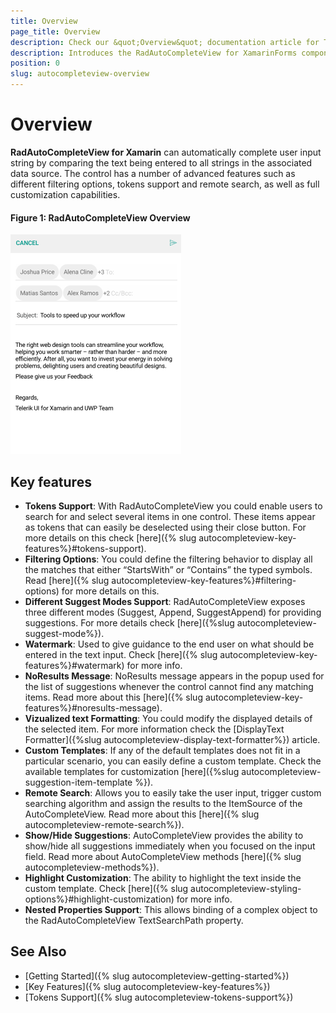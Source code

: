 ```yaml
---
title: Overview
page_title: Overview
description: Check our &quot;Overview&quot; documentation article for Telerik AutoCompleteView for Xamarin control.
description: Introduces the RadAutoCompleteView for XamarinForms component
position: 0
slug: autocompleteview-overview
---
```


# Overview #

**RadAutoCompleteView for Xamarin** can automatically complete user input string by comparing the text being entered to all strings in the associated data source. The control has a number of advanced features such as different filtering options, tokens support and remote search, as well as full customization capabilities.

#### Figure 1: RadAutoCompleteView Overview

![AutoCompleteView Overview](images/autocompleteview-overview.png "AutoComplete Overview")

## Key features

* **Tokens Support**: With RadAutoCompleteView you could enable users to search for and select several items in one control. These items appear as tokens that can easily be deselected using their close button. For more details on this check [here]({% slug autocompleteview-key-features%}#tokens-support).
* **Filtering Options**: You could define the filtering behavior to display all the matches that either “StartsWith” or “Contains” the typed symbols. Read [here]({% slug autocompleteview-key-features%}#filtering-options) for more details on this.
* **Different Suggest Modes Support**: RadAutoCompleteView exposes three different modes (Suggest, Append, SuggestAppend) for providing suggestions. For more details check [here]({%slug autocompleteview-suggest-mode%}).
* **Watermark**: Used to give guidance to the end user on what should be entered in the text input. Check [here]({% slug autocompleteview-key-features%}#watermark) for more info.
* **NoResults Message**: NoResults message appears in the popup used for the list of suggestions whenever the control cannot find any matching items. Read more about this [here]({% slug autocompleteview-key-features%}#noresults-message).
* **Vizualized text Formatting**: You could modify the displayed details of the selected item. For more information check the [DisplayText Formatter]({%slug autocompleteview-display-text-formatter%}) article.
* **Custom Templates**: If any of the default templates does not fit in a particular scenario, you can easily define a custom template. Check the available templates for customization [here]({%slug autocompleteview-suggestion-item-template %}).
* **Remote Search**: Allows you to easily take the user input, trigger custom searching algorithm and assign the results to the ItemSource of the AutoCompleteView. Read more about this [here]({% slug autocompleteview-remote-search%}).
* **Show/Hide Suggestions**: AutoCompleteView provides the ability to show/hide all suggestions immediately when you focused on the input field. Read more about AutoCompleteView methods [here]({% slug autocompleteview-methods%}).
* **Highlight Customization**: The ability to highlight the text inside the custom template. Check [here]({% slug autocompleteview-styling-options%}#highlight-customization) for more info.
* **Nested Properties Support**: This allows binding of a complex object to the RadAutoCompleteView TextSearchPath property. 

## See Also

- [Getting Started]({% slug autocompleteview-getting-started%})
- [Key Features]({% slug autocompleteview-key-features%})
- [Tokens Support]({% slug autocompleteview-tokens-support%})
